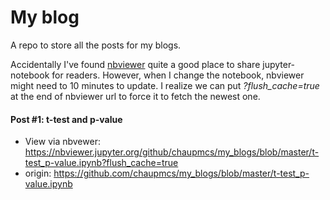 # My blog

A repo to store all the posts for my blogs.

Accidentally I've found [nbviewer](https://nbviewer.jupyter.org/) quite a good place to share jupyter-notebook for readers. However, when I change the notebook, nbviewer might need to 10 minutes to update. I realize we can put *?flush_cache=true* at the end of nbviewer url to force it to fetch the newest one.  

#### Post #1: t-test and p-value
- View via nbvewer: https://nbviewer.jupyter.org/github/chaupmcs/my_blogs/blob/master/t-test_p-value.ipynb?flush_cache=true
- origin: https://github.com/chaupmcs/my_blogs/blob/master/t-test_p-value.ipynb


